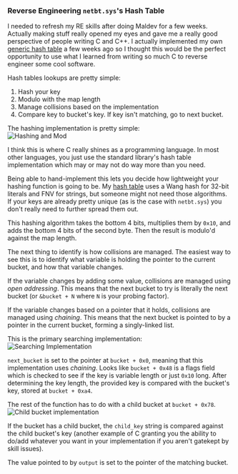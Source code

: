 ### Reverse Engineering `netbt.sys`'s Hash Table ###

I needed to refresh my RE skills after doing Maldev for a few weeks. Actually 
making stuff really opened my eyes and gave me a really good perspective of
people writing C and C++. I actually implemented my own [generic hash
table](httpd://github.com/chomphuthip/pdd) a few weeks ago so I thought this 
would be the perfect opportunity to use what I learned from writing so much C 
to reverse engineer some cool software.

Hash tables lookups are pretty simple:
1. Hash your key
2. Modulo with the map length
3. Manage collisions based on the implementation
3. Compare key to bucket's key. If key isn't matching, go to next bucket.

The hashing implementation is pretty simple:\
![Hashing and Mod](https://i.imgur.com/Kha239A.png)

I think this is where C really shines as a programming language. In most other
languages, you just use the standard library's hash table implementation which
may or may not do way more than you need.

Being able to hand-implement this lets you decide how lightweight your hashing
function is going to be. My [hash table](https://github.com/chomphuthip/pdd)
uses a Wang hash for 32-bit literals and FNV for strings, but someone might not
need those algorithms. If your keys are already pretty unique (as is the case
with `netbt.sys`) you don't really need to further spread them out.

This hashing algorithm takes the bottom 4 bits, multiplies them by `0x10`, and adds
the bottom 4 bits of the second byte. Then the result is modulo'd against the
map length.

The next thing to identify is how collisions are managed. The easiest way to see
this is to identify what variable is holding the pointer to the current bucket, and
how that variable changes.

If the variable changes by adding some value, collisions are managed using
_open addressing_. This means that the next bucket to try is literally the next
bucket (or `&bucket + N` where `N` is your probing factor).

If the variable changes based on a pointer that it holds, collisions are managed
using _chaining_. This means that the next bucket is pointed to by a pointer in
the current bucket, forming a singly-linked list.

This is the primary searching implementation:\
![Searching Implementation](https://i.imgur.com/MQZhnTH.png)

`next_bucket` is set to the pointer at `bucket + 0x0`, meaning that this
implementation uses _chaining_. Looks like `bucket + 0x48` is a flags field which
is checked to see if the key is variable length or just `0x10` long. After
determining the key length, the provided key is compared with the bucket's key,
stored at `bucket + 0xa4`.

The rest of the function has to do with a child bucket at `bucket + 0x78`.\
![Child bucket implementation](https://i.imgur.com/AJAgAsX.png)

If the bucket has a child bucket, the `child_key` string is compared against the child
bucket's key (another example of C granting you the ability to do/add whatever you want 
in your implementation if you aren't gatekept by skill issues). 

The value pointed to by `output` is set to the pointer of the matching bucket.
